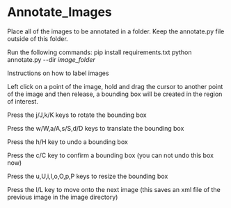 # Annotate_Images
Place all of the images to be annotated in a folder.
Keep the annotate.py file outside of this folder.



Run the following commands:
pip install requirements.txt
python annotate.py --dir *image_folder*



Instructions on how to label images

Left click on a point of the image, hold and drag the cursor to another point of the image and then release, a bounding box will be created in the region of interest.

Press the j/J,k/K keys to rotate the bounding box

Press the w/W,a/A,s/S,d/D keys to translate the bounding box

Press the h/H key to undo a bounding box

Press the c/C key to confirm a bounding box (you can not undo this box now)

Press the u,U,i,I,o,O,p,P keys to resize the bounding box

Press the l/L key to move onto the next image (this saves an xml file of the previous image in the image directory)




